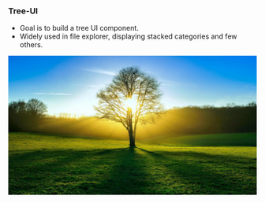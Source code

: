 ### Tree-UI

- Goal is to build a tree UI component.
- Widely used in file explorer, displaying stacked categories and few others.

![Tree](https://github.com/pkunal9/tree-ui/blob/main/tree-ui/public/tree.svg)

